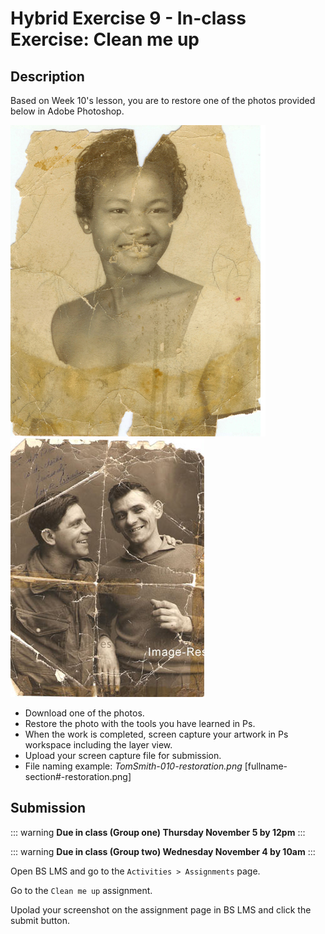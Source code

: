 # Hybrid Exercise 9 - In-class Exercise: Clean me up

## Description

Based on Week 10's lesson, you are to restore one of the photos provided below in Adobe Photoshop.

<img src="../assets/7-1-PS-hybrid.jpg" alt="Smiley young woman"> 
<img src="../assets/7-2-PS-hybrid.jpg" alt="Two young men">

- Download one of the photos.
- Restore the photo with the tools you have learned in Ps.
- When the work is completed, screen capture your artwork in Ps workspace including the layer view.
- Upload your screen capture file for submission.
- File naming example: *TomSmith-010-restoration.png* [fullname-section#-restoration.png]


## Submission

::: warning
**Due in class (Group one) Thursday November 5 by 12pm**
:::

::: warning
**Due in class (Group two) Wednesday November 4 by 10am**
:::

Open BS LMS and go to the `Activities > Assignments` page.

Go to the `Clean me up` assignment.

Upolad your screenshot on the assignment page in BS LMS and click the submit button.